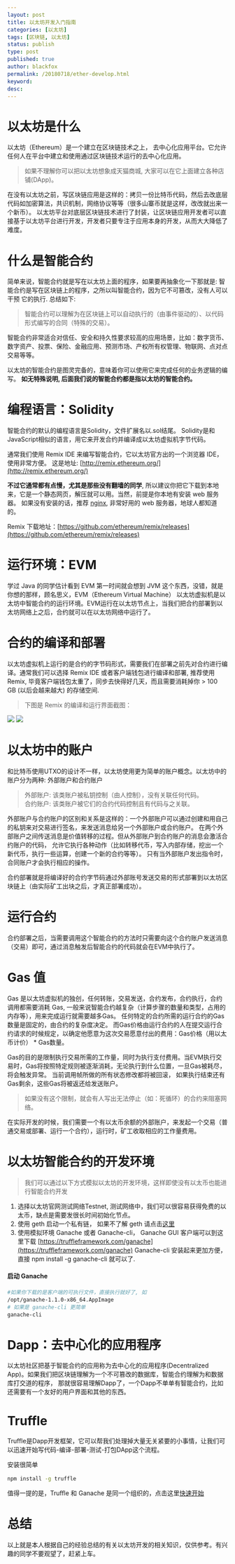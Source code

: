 ```yaml
---
layout: post
title: 以太坊开发入门指南
categories: [以太坊]
tags: [区块链, 以太坊]
status: publish
type: post
published: true
author: blackfox
permalink: /20180718/ether-develop.html
keyword:
desc:
---
```


以太坊是什么
====
以太坊（Ethereum）是一个建立在区块链技术之上， 去中心化应用平台。它允许任何人在平台中建立和使用通过区块链技术运行的去中心化应用。

> 如果不理解你可以把以太坊想象成天猫商城, 大家可以在它上面建立各种店铺(DApp)。

在没有以太坊之前，写区块链应用是这样的：拷贝一份比特币代码，然后去改底层代码如加密算法，共识机制，网络协议等等（很多山寨币就是这样，改改就出来一个新币）。
以太坊平台对底层区块链技术进行了封装，让区块链应用开发者可以直接基于以太坊平台进行开发，开发者只要专注于应用本身的开发，从而大大降低了难度。

什么是智能合约
======
简单来说，智能合约就是写在以太坊上面的程序，如果要再抽象化一下那就是: 智能合约是写在区块链上的程序，之所以叫智能合约，因为它不可篡改，没有人可以干预
它的执行. 总结如下:

> 智能合约可以理解为在区块链上可以自动执行的（由事件驱动的）、以代码形式编写的合同（特殊的交易）。

智能合约非常适合对信任、安全和持久性要求较高的应用场景，比如：数字货币、数字资产、投票、保险、金融应用、预测市场、产权所有权管理、物联网、点对点交易等等。

以太坊的智能合约是图灵完备的，意味着你可以使用它来完成任何的业务逻辑的编写。
__如无特殊说明, 后面我们说的智能合约都是指以太坊的智能合约。__


编程语言：Solidity
=====
智能合约的默认的编程语言是Solidity，文件扩展名以.sol结尾。
Solidity是和JavaScript相似的语言，用它来开发合约并编译成以太坊虚拟机字节代码。

通常我们使用 Remix IDE 来编写智能合约，它以太坊官方出的一个浏览器 IDE，使用非常方便。
这是地址: [http://remix.ethereum.org/](http://remix.ethereum.org/)

__不过它通常都有点慢，尤其是那些没有翻墙的同学__, 所以建议你把它下载到本地来，它是一个静态网页，解压就可以用。当然，前提是你本地有安装 web 服务器。
如果没有安装的话，推荐 [nginx](https://nginx.org/cn/), 非常好用的 web 服务器，地球人都知道的。

Remix 下载地址：[https://github.com/ethereum/remix/releases](https://github.com/ethereum/remix/releases)

运行环境：EVM
=====
学过 Java 的同学估计看到 EVM 第一时间就会想到 JVM 这个东西，没错，就是你想的那样，顾名思义，EVM（Ethereum Virtual Machine）
以太坊虚拟机是以太坊中智能合约的运行环境。EVM运行在以太坊节点上，当我们把合约部署到以太坊网络上之后，合约就可以在以太坊网络中运行了。

合约的编译和部署
=======

以太坊虚拟机上运行的是合约的字节码形式，需要我们在部署之前先对合约进行编译。通常我们可以选择 Remix IDE 或者客户端钱包进行编译和部署, 推荐使用 Remix,
毕竟客户端钱包太重了，同步去快得好几天，而且需要消耗掉你 > 100 GB (以后会越来越大) 的存储空间.

> 下图是 Remix 的编译和运行界面截图：

<img class="img-view" data-src="/images/2018/07/remix-ide.png" src="/images/1px.png" />

<img class="img-view" data-src="/images/2018/07/remix-ide-2.png" src="/images/1px.png" />


以太坊中的账户
======

和比特币使用UTXO的设计不一样，以太坊使用更为简单的账户概念。以太坊中的账户分为两种: 外部账户和合约账户

> 外部账户: 该类账户被私钥控制（由人控制），没有关联任何代码。 <br />
合约账户: 该类账户被它们的合约代码控制且有代码与之关联。

外部账户与合约账户的区别和关系是这样的：一个外部账户可以通过创建和用自己的私钥来对交易进行签名，来发送消息给另一个外部账户或合约账户。
在两个外部账户之间传送消息是价值转移的过程。但从外部账户到合约账户的消息会激活合约账户的代码，
允许它执行各种动作（比如转移代币，写入内部存储，挖出一个新代币，执行一些运算，创建一个新的合约等等）。
只有当外部账户发出指令时，合同账户才会执行相应的操作。

合约部署就是将编译好的合约字节码通过外部账号发送交易的形式部署到以太坊区块链上（由实际矿工出块之后，才真正部署成功）。

运行合约
======
合约部署之后，当需要调用这个智能合约的方法时只需要向这个合约账户发送消息（交易）即可，通过消息触发后智能合约的代码就会在EVM中执行了。


Gas 值
====

Gas 是以太坊虚拟机的独创，任何转账，交易发送，合约发布，合约执行，合约调用都需要消耗 Gas,
一般来说智能合约越复杂（计算步骤的数量和类型，占用的内存等），用来完成运行就需要越多Gas。
任何特定的合约所需的运行合约的Gas数量是固定的，由合约的复杂度决定。
而Gas价格由运行合约的人在提交运行合约请求的时候规定，以确定他愿意为这次交易愿意付出的费用：Gas价格（用以太币计价） * Gas数量。

Gas的目的是限制执行交易所需的工作量，同时为执行支付费用。当EVM执行交易时，Gas将按照特定规则被逐渐消耗，无论执行到什么位置，一旦Gas被耗尽，将会触发异常。
当前调用帧所做的所有状态修改都将被回滚， 如果执行结束还有Gas剩余，这些Gas将被返还给发送账户。

> 如果没有这个限制，就会有人写出无法停止（如：死循环）的合约来阻塞网络。

在实际开发的时候，我们需要一个有以太币余额的外部账户，来发起一个交易（普通交易或部署、运行一个合约），运行时，矿工收取相应的工作量费用。

以太坊智能合约的开发环境
=======

> 我们可以通过以下方式模拟以太坊的开发环境，这样即使没有以太币也能进行智能合约开发

1. 选择以太坊官网测试网络Testnet, 测试网络中，我们可以很容易获得免费的以太币，缺点是需要发很长时间初始化节点。
2. 使用 geth 启动一个私有链， 如果不了解 geth 请点击[这里](http://www.r9it.com/20180503/geth.html)
3. 使用模拟环境 Ganache 或者 Ganache-cli， Ganache GUI 客户端可以到这里下载 [https://truffleframework.com/ganache](https://truffleframework.com/ganache)
Ganache-cli 安装起来更加方便，直接 npm install -g ganache-cli 就可以了.

#### 启动 Ganache

```bash
#如果你下载的是客户端的可执行文件，直接执行就好了, 如
/opt/ganache-1.1.0-x86_64.AppImage
# 如果是 ganache-cli 更简单
ganache-cli
```

Dapp：去中心化的应用程序
====
以太坊社区把基于智能合约的应用称为去中心化的应用程序(Decentralized App)。如果我们把区块链理解为一个不可篡改的数据库，智能合约理解为和数据库打交道的程序，
那就很容易理解Dapp了，一个Dapp不单单有智能合约，比如还需要有一个友好的用户界面和其他的东西。

Truffle
======
Truffle是Dapp开发框架，它可以帮我们处理掉大量无关紧要的小事情，让我们可以迅速开始写代码-编译-部署-测试-打包DApp这个流程。

安装很简单

```bash
npm install -g truffle
```

值得一提的是，Truffle 和 Ganache 是同一个组织的，点击这里[快速开始](https://truffleframework.com/docs)

总结
====

以上就是本人根据自己的经验总结的有关以太坊开发的相关知识，仅供参考。有兴趣的同学不要观望了，赶紧上车。
